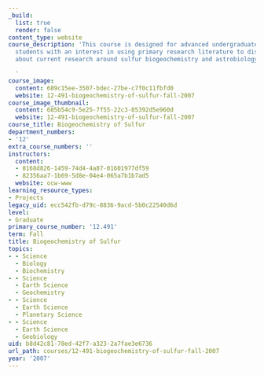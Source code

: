 ```yaml
---
_build:
  list: true
  render: false
content_type: website
course_description: 'This course is designed for advanced undergraduate and graduate
  students with an interest in using primary research literature to discuss and learn
  about current research around sulfur biogeochemistry and astrobiology.

  '
course_image:
  content: 689c15ee-3507-bdec-27be-c7f0c11fbfd0
  website: 12-491-biogeochemistry-of-sulfur-fall-2007
course_image_thumbnail:
  content: 685b54c9-5e25-7f55-22c3-85392d5e960d
  website: 12-491-biogeochemistry-of-sulfur-fall-2007
course_title: Biogeochemistry of Sulfur
department_numbers:
- '12'
extra_course_numbers: ''
instructors:
  content:
  - 8168d826-1459-74d4-4a87-01601977df59
  - 82356aa7-1b69-5d8e-04e4-065a7b1b7ad5
  website: ocw-www
learning_resource_types:
- Projects
legacy_uid: ecc542fb-d79c-8836-9acd-5b0c22540d6d
level:
- Graduate
primary_course_number: '12.491'
term: Fall
title: Biogeochemistry of Sulfur
topics:
- - Science
  - Biology
  - Biochemistry
- - Science
  - Earth Science
  - Geochemistry
- - Science
  - Earth Science
  - Planetary Science
- - Science
  - Earth Science
  - Geobiology
uid: b8d42c81-78ed-42f7-a323-2a7fae3e6736
url_path: courses/12-491-biogeochemistry-of-sulfur-fall-2007
year: '2007'
---
```

